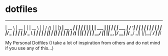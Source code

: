 # dotfiles


  _____            _____  _     _____        _    __ _ _
 |  __ \          |  __ \| |   |  __ \      | |  / _(_) |
 | |__) | __ _   _| |  | | |_  | |  | | ___ | |_| |_ _| | ___
 |  ___/ '__| | | | |  | | __| | |  | |/ _ \| __|  _| | |/ _ \ 
 | |   | |  | |_| | |__| | |_  | |__| | (_) | |_| | | | |  __/
 |_|   |_|   \__, |_____/ \__| |_____/ \___/ \__|_| |_|_|\___|
              __/ |
             |___/


My Personal Dotfiles (I take a lot of inspiration from others and do not mind if you use any of this...)

